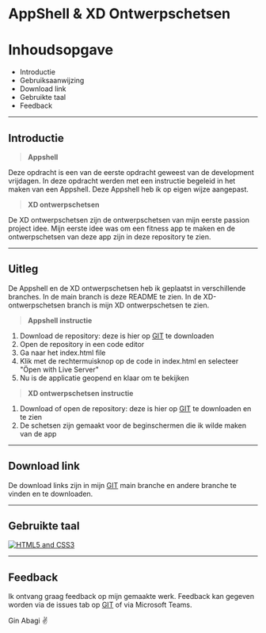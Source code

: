 # **AppShell** **&** **XD** **Ontwerpschetsen**

# Inhoudsopgave

- Introductie
- Gebruiksaanwijzing
- Download link
- Gebruikte taal
- Feedback

---

## **Introductie**

> **Appshell**

Deze opdracht is een van de eerste opdracht geweest van de development vrijdagen. In deze opdracht werden met een instructie begeleid in het maken van een Appshell. Deze Appshell heb ik op eigen wijze aangepast.

> **XD ontwerpschetsen**

De XD ontwerpschetsen zijn de ontwerpschetsen van mijn eerste passion project idee. Mijn eerste idee was om een fitness app te maken en de ontwerpschetsen van deze app zijn in deze repository te zien.

---

## **Uitleg**

De Appshell en de XD ontwerpschetsen heb ik geplaatst in verschillende branches. In de main branch is deze README te zien. In de XD-ontwerpschetsen branch is mijn XD ontwerpschetsen te zien.

> **Appshell instructie**

1. Download de repository: deze is hier op [GIT](https://github.com/GinAbagi/Appshell) te downloaden
2. Open de repository in een code editor
3. Ga naar het index.html file
4. Klik met de rechtermuisknop op de code in index.html en selecteer "Öpen with Live Server"
5. Nu is de applicatie geopend en klaar om te bekijken

> **XD ontwerpschetsen instructie**

1. Download of open de repository: deze is hier op [GIT](https://github.com/GinAbagi/Appshell/tree/GinAbagi-xd-ontwerpschetsen) te downloaden en te zien
2. De schetsen zijn gemaakt voor de beginschermen die ik wilde maken van de app

---

## **Download link**

De download links zijn in mijn [GIT](https://github.com/GinAbagi/Appshell) main branche en andere branche te vinden en te downloaden.

---

## **Gebruikte taal**

[![HTML5 and CSS3](https://github.com/FransLopez/logo-images/blob/master/logos/html5andcss3.png)](http://www.w3.org/)

---

## **Feedback**

Ik ontvang graag feedback op mijn gemaakte werk. Feedback kan gegeven worden via de issues tab op [GIT](https://github.com/GinAbagi/Appshell/issues) of via Microsoft Teams.

Gin Abagi :v:
